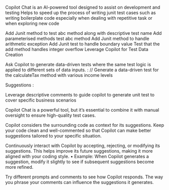 Copilot Chat is an AI-powered tool designed to assist on development and testing
Helps to speed up the process of writing junit test cases such as writing boilerplate code especially when dealing with repetitive task or when exploring new code


Add Junit method to test abc method along with descriptive test name
Add parameterised methods test abc method
Add Junit method to handle arithmetic exception
Add Junit test to handle boundary value
Test that the add method handles integer overflow
Leverage Copilot for Test Data Creation

Ask Copilot to generate data-driven tests where the same test logic is applied to different sets of data inputs. : // Generate a data-driven test for the calculateTax method with various income levels



Suggestions :

Leverage descriptive comments to guide copilot to generate unit test to cover specific business scenarios 

Copilot Chat is a powerful tool, but it’s essential to combine it with manual oversight to ensure high-quality test cases.

Copilot considers the surrounding code as context for its suggestions. Keep your code clean and well-commented so that Copilot can make better suggestions tailored to your specific situation.


Continuously interact with Copilot by accepting, rejecting, or modifying its suggestions. This helps improve its future suggestions, making it more aligned with your coding style.
	•	Example: When Copilot generates a suggestion, modify it slightly to see if subsequent suggestions become more refined.


Try different prompts and comments to see how Copilot responds. The way you phrase your comments can influence the suggestions it generates.

